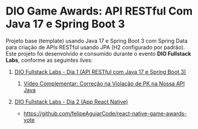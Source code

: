 #  DIO Game Awards: API RESTful Com Java 17 e Spring Boot 3

Projeto base (template) usando Java 17 e Spring Boot 3 com Spring Data para criação de APIs RESTful usando JPA (H2 configurado por padrão). Este projeto foi desenvolvido e consumido durante o evento **DIO Fullstack Labs**, conforme as seguintes lives:

1. [DIO Fullstack Labs - Dia 1 (API RESTful com Java 17 e Spring Boot 3)](https://web.dio.me/lives/dio-fullstack-labs-dia-1)
    1. [Vídeo Complementar: Correção na Violação de PK na Nossa API Java](https://youtu.be/Rxu9zmowTe8)

2. [DIO Fullstack Labs - Dia 2 (App React Native)](https://web.dio.me/lives/dio-fullstack-labs-dia-2)
    - https://github.com/felipeAguiarCode/react-native-game-awards-vote